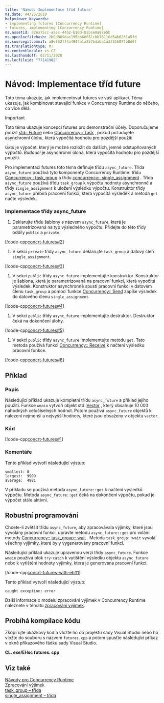 ```yaml
---
title: 'Návod: Implementace tříd future'
ms.date: 04/25/2019
helpviewer_keywords:
- implementing futures [Concurrency Runtime]
- futures, implementing [Concurrency Runtime]
ms.assetid: 82ea75cc-aaec-4452-b10d-8abce0a87e5b
ms.openlocfilehash: 2b9d889dac195bb60651cbb76110d54b6231a5fd
ms.sourcegitcommit: a8ef52ff4a4944a1a257bdaba1a3331607fb8d0f
ms.translationtype: MT
ms.contentlocale: cs-CZ
ms.lasthandoff: 02/11/2020
ms.locfileid: "77141982"
---
```

# <a name="walkthrough-implementing-futures"></a>Návod: Implementace tříd future

Toto téma ukazuje, jak implementovat futures ve vaší aplikaci. Téma ukazuje, jak kombinovat stávající funkce v Concurrency Runtime do něčeho, co více dělá.

> [!IMPORTANT]
> Toto téma ukazuje koncepci futures pro demonstrační účely. Doporučujeme použít [std:: Future](../../standard-library/future-class.md) nebo [Concurrency:: Task](../../parallel/concrt/reference/task-class.md) , pokud požadujete asynchronní úlohu, která vypočítá hodnotu pro pozdější použití.

*Úkol* je výpočet, který je možné rozložit do dalších, jemně odstupňovaných výpočtů. *Budoucí* je asynchronní úloha, která vypočítá hodnotu pro pozdější použití.

Pro implementaci futures toto téma definuje třídu `async_future`. Třída `async_future` používá tyto komponenty Concurrency Runtime: třídu [Concurrency:: task_group](reference/task-group-class.md) a třídu [concurrency:: single_assignment](../../parallel/concrt/reference/single-assignment-class.md) . Třída `async_future` používá třídu `task_group` k výpočtu hodnoty asynchronně a třídy `single_assignment` k uložení výsledku výpočtu. Konstruktor třídy `async_future` přebírá pracovní funkci, která vypočítá výsledek a metoda `get` načte výsledek.

### <a name="to-implement-the-async_future-class"></a>Implementace třídy async_future

1. Deklarujte třídu šablony s názvem `async_future`, která je parametrizovaná na typ výsledného výpočtu. Přidejte do této třídy oddíly `public` a `private`.

[!code-cpp[concrt-futures#2](../../parallel/concrt/codesnippet/cpp/walkthrough-implementing-futures_1.cpp)]

1. V sekci `private` třídy `async_future` deklarujte `task_group` a datový člen `single_assignment`.

[!code-cpp[concrt-futures#3](../../parallel/concrt/codesnippet/cpp/walkthrough-implementing-futures_2.cpp)]

1. V sekci `public` třídy `async_future` implementujte konstruktor. Konstruktor je šablona, která je parametrizovaná na pracovní funkci, která vypočítá výsledek. Konstruktor asynchronně spustí pracovní funkci v datovém členu `task_group` a pomocí funkce [Concurrency:: Send](reference/concurrency-namespace-functions.md#send) zapíše výsledek do datového členu `single_assignment`.

[!code-cpp[concrt-futures#4](../../parallel/concrt/codesnippet/cpp/walkthrough-implementing-futures_3.cpp)]

1. V sekci `public` třídy `async_future` implementujte destruktor. Destruktor čeká na dokončení úlohy.

[!code-cpp[concrt-futures#5](../../parallel/concrt/codesnippet/cpp/walkthrough-implementing-futures_4.cpp)]

1. V sekci `public` třídy `async_future` Implementujte metodu `get`. Tato metoda používá funkci [Concurrency:: Receive](reference/concurrency-namespace-functions.md#receive) k načtení výsledku pracovní funkce.

[!code-cpp[concrt-futures#6](../../parallel/concrt/codesnippet/cpp/walkthrough-implementing-futures_5.cpp)]

## <a name="example"></a>Příklad

### <a name="description"></a>Popis

Následující příklad ukazuje kompletní třídu `async_future` a příklad jejího použití. Funkce `wmain` vytvoří objekt std::[Vector](../../standard-library/vector-class.md) , který obsahuje 10 000 náhodných celočíselných hodnot. Potom používá `async_future` objektů k nalezení nejmenší a nejvyšší hodnoty, které jsou obsaženy v objektu `vector`.

### <a name="code"></a>Kód

[!code-cpp[concrt-futures#1](../../parallel/concrt/codesnippet/cpp/walkthrough-implementing-futures_6.cpp)]

### <a name="comments"></a>Komentáře

Tento příklad vytvoří následující výstup:

```Output
smallest: 0
largest:  9999
average:  4981
```

V příkladu se používá metoda `async_future::get` k načtení výsledků výpočtu. Metoda `async_future::get` čeká na dokončení výpočtu, pokud je výpočet stále aktivní.

## <a name="robust-programming"></a>Robustní programování

Chcete-li zvětšit třídu `async_future`, aby zpracovávala výjimky, které jsou vyvolány pracovní funkcí, upravte metodu `async_future::get` pro volání metody [Concurrency:: task_group:: wait](reference/task-group-class.md#wait) . Metoda `task_group::wait` vyvolá všechny výjimky, které byly vygenerovány pracovní funkcí.

Následující příklad ukazuje upravenou verzi třídy `async_future`. Funkce `wmain` používá blok `try`-`catch` k vytištění výsledku objektu `async_future` nebo k vytištění hodnoty výjimky, která je generována pracovní funkcí.

[!code-cpp[concrt-futures-with-eh#1](../../parallel/concrt/codesnippet/cpp/walkthrough-implementing-futures_7.cpp)]

Tento příklad vytvoří následující výstup:

```Output
caught exception: error
```

Další informace o modelu zpracování výjimek v Concurrency Runtime naleznete v tématu [zpracování výjimek](../../parallel/concrt/exception-handling-in-the-concurrency-runtime.md).

## <a name="compiling-the-code"></a>Probíhá kompilace kódu

Zkopírujte ukázkový kód a vložte ho do projektu sady Visual Studio nebo ho vložte do souboru s názvem `futures.cpp` a potom spusťte následující příkaz v okně příkazového řádku sady Visual Studio.

**CL. exe/EHsc futures. cpp**

## <a name="see-also"></a>Viz také

[Návody pro Concurrency Runtime](../../parallel/concrt/concurrency-runtime-walkthroughs.md)<br/>
[Zpracování výjimek](../../parallel/concrt/exception-handling-in-the-concurrency-runtime.md)<br/>
[task_group – třída](reference/task-group-class.md)<br/>
[single_assignment – třída](../../parallel/concrt/reference/single-assignment-class.md)
